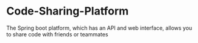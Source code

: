 # Code-Sharing-Platform
The Spring boot platform, which has an API and web interface, allows you to share code with friends or teammates
